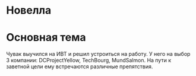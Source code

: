 # Новелла
# Основная тема
 Чувак выучился на ИВТ и решил устроиться на работу. У него на выбор 3 компании: DCProjectYellow, TeсhBourg, MundSalmon. На пути к заветной цели ему встречаются различные препятствия.
